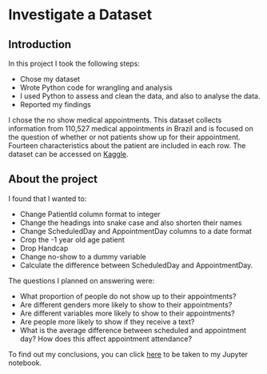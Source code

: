 # Investigate a Dataset

## Introduction
In this project I took the following steps:
- Chose my dataset
- Wrote Python code for wrangling and analysis
 - I used Python to assess and clean the data, and also to analyse the data.
- Reported my findings

I chose the no show medical appointments. This dataset collects information from 110,527 medical appointments in Brazil and is focused on the question of whether or not patients show up for their appointment. Fourteen characteristics about the patient are included in each row. The dataset can be accessed on [Kaggle](https://www.kaggle.com/joniarroba/noshowappointments).

## About the project
I found that I wanted to:
- Change PatientId column format to integer
- Change the headings into snake case and also shorten their names
- Change ScheduledDay and AppointmentDay columns to a date format
- Crop the -1 year old age patient
- Drop Handcap
- Change no-show to a dummy variable
- Calculate the difference between ScheduledDay and AppointmentDay.

The questions I planned on answering were:
- What proportion of people do not show up to their appointments?
- Are different genders more likely to show to their appointments?
- Are different variables more likely to show to their appointments?
- Are people more likely to show if they receive a text?
- What is the average difference between scheduled and appointment day? How does this affect appointment attendance?

To find out my conclusions, you can click [here]() to be taken to my Jupyter notebook.
